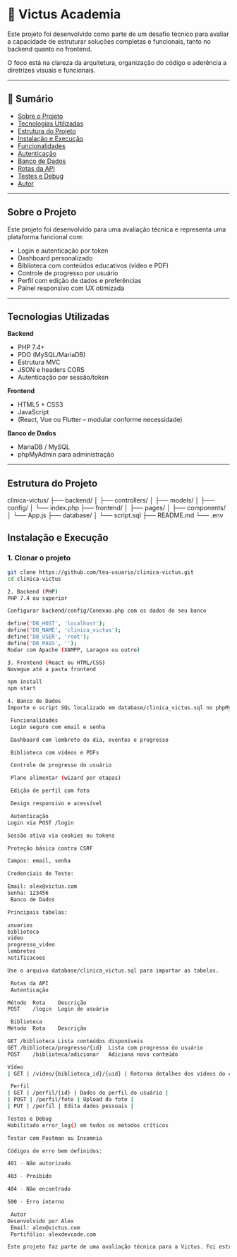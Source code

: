 # 🧠 Victus Academia

Este projeto foi desenvolvido como parte de um desafio técnico para avaliar a capacidade de estruturar soluções completas e funcionais, tanto no backend quanto no frontend.

O foco está na clareza da arquitetura, organização do código e aderência a diretrizes visuais e funcionais.

---

## 📌 Sumário

- [ Sobre o Projeto](#-sobre-o-projeto)
- [ Tecnologias Utilizadas](#-tecnologias-utilizadas)
- [ Estrutura do Projeto](#-estrutura-do-projeto)
- [ Instalação e Execução](#️-instalação-e-execução)
- [ Funcionalidades](#-funcionalidades)
- [ Autenticação](#-autenticação)
- [ Banco de Dados](#-banco-de-dados)
- [ Rotas da API](#️-rotas-da-api)
- [ Testes e Debug](#-testes-e-debug)
- [ Autor](#-autor)

---

##  Sobre o Projeto

Este projeto foi desenvolvido para uma avaliação técnica e representa uma plataforma funcional com:

- Login e autenticação por token
- Dashboard personalizado
- Biblioteca com conteúdos educativos (vídeo e PDF)
- Controle de progresso por usuário
- Perfil com edição de dados e preferências
- Painel responsivo com UX otimizada

---

##  Tecnologias Utilizadas

**Backend**  
- PHP 7.4+  
- PDO (MySQL/MariaDB)  
- Estrutura MVC  
- JSON e headers CORS  
- Autenticação por sessão/token

**Frontend**  
- HTML5 + CSS3  
- JavaScript  
- (React, Vue ou Flutter – modular conforme necessidade)

**Banco de Dados**  
- MariaDB / MySQL  
- phpMyAdmin para administração

---

## Estrutura do Projeto

clinica-victus/
├── backend/
│   ├── controllers/
│   ├── models/
│   ├── config/
│   └── index.php
├── frontend/
│   ├── pages/
│   ├── components/
│   └── App.js
├── database/
│   └── script.sql
├── README.md
└── .env


##  Instalação e Execução

### 1. Clonar o projeto
```bash
git clone https://github.com/teu-usuario/clinica-victus.git
cd clinica-victus

2. Backend (PHP)
PHP 7.4 ou superior

Configurar backend/config/Conexao.php com os dados do seu banco

define('DB_HOST', 'localhost');
define('DB_NAME', 'clinica_victus');
define('DB_USER', 'root');
define('DB_PASS', '');
Rodar com Apache (XAMPP, Laragon ou outro)

3. Frontend (React ou HTML/CSS)
Navegue até a pasta frontend

npm install
npm start

4. Banco de Dados
Importe o script SQL localizado em database/clinica_victus.sql no phpMyAdmin

 Funcionalidades
 Login seguro com email e senha

 Dashboard com lembrete do dia, eventos e progresso

 Biblioteca com vídeos e PDFs

 Controle de progresso do usuário

 Plano alimentar (wizard por etapas)

 Edição de perfil com foto

 Design responsivo e acessível

 Autenticação
Login via POST /login

Sessão ativa via cookies ou tokens

Proteção básica contra CSRF

Campos: email, senha

Credenciais de Teste:

Email: alex@victus.com
Senha: 123456
 Banco de Dados

Principais tabelas:

usuarios
biblioteca
video
progresso_video
lembretes
notificacoes

Use o arquivo database/clinica_victus.sql para importar as tabelas.

 Rotas da API
 Autenticação

Método	Rota	Descrição
POST	/login	Login de usuário

 Biblioteca
Método	Rota	Descrição

GET	/biblioteca	Lista conteúdos disponíveis
GET	/biblioteca/progresso/{id}	Lista com progresso do usuário
POST	/biblioteca/adicionar	Adiciona novo conteúdo

Vídeo
| GET | /video/{biblioteca_id}/{uid} | Retorna detalhes dos vídeos do curso |

 Perfil
| GET | /perfil/{id} | Dados do perfil do usuário |
| POST | /perfil/foto | Upload da foto |
| PUT | /perfil | Edita dados pessoais |

Testes e Debug
Habilitado error_log() em todos os métodos críticos

Testar com Postman ou Insomnia

Códigos de erro bem definidos:

401 - Não autorizado

403 - Proibido

404 - Não encontrado

500 - Erro interno

 Autor
Desenvolvido por Alex
 Email: alex@victus.com
 Portifólio: alexdevcode.com

Este projeto faz parte de uma avaliação técnica para a Victus. Foi estruturado de forma modular, segura e escalável, com foco em usabilidade e clareza de código.

